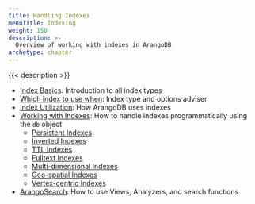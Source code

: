 ```yaml
---
title: Handling Indexes
menuTitle: Indexing
weight: 150
description: >-
  Overview of working with indexes in ArangoDB 
archetype: chapter
---
```

{{< description >}}

- [Index Basics](index-basics.md): Introduction to all index types
- [Which index to use when](which-index-to-use-when.md): Index type and options adviser
- [Index Utilization](index-utilization.md): How ArangoDB uses indexes
- [Working with Indexes](working-with-indexes/_index.md): How to handle indexes
  programmatically using the `db` object
  - [Persistent Indexes](working-with-indexes/persistent-indexes.md)
  - [Inverted Indexes](working-with-indexes/inverted-indexes.md)
  - [TTL Indexes](working-with-indexes/ttl-indexes.md)
  - [Fulltext Indexes](working-with-indexes/fulltext-indexes.md)
  - [Multi-dimensional Indexes](working-with-indexes/multi-dimensional-indexes.md)
  - [Geo-spatial Indexes](working-with-indexes/geo-spatial-indexes.md)
  - [Vertex-centric Indexes](working-with-indexes/vertex-centric-indexes.md)
- [ArangoSearch](../arangosearch/_index.md): How to use Views, Analyzers, and search functions.
